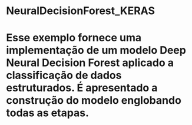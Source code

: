 # NeuralDecisionForest_KERAS
# Esse exemplo fornece uma implementação de um modelo Deep Neural Decision Forest aplicado a classificação de dados estruturados. É apresentado a construção do modelo englobando todas as etapas.
